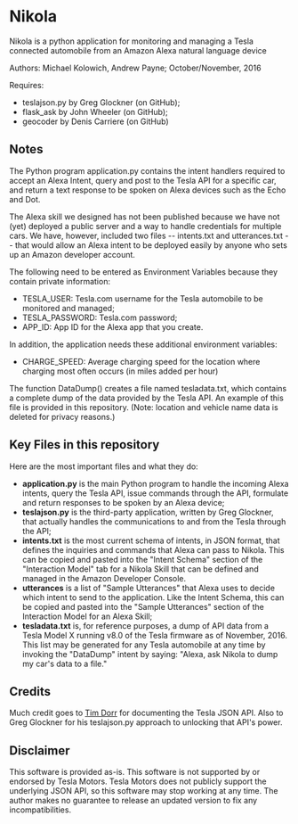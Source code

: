 # Nikola

Nikola is a python application for monitoring and managing
a Tesla connected automobile from an Amazon Alexa natural language device

Authors: Michael Kolowich, Andrew Payne;
October/November, 2016

Requires:
* teslajson.py by Greg Glockner (on GitHub);
* flask_ask by John Wheeler (on GitHub);
* geocoder by Denis Carriere (on GitHub)

## Notes
The Python program application.py contains the intent handlers required to
accept an Alexa Intent, query and post to the Tesla API for a specific car,
and return a text response to be spoken on Alexa devices such as the Echo and Dot.

The Alexa skill we designed has not been published because we have not (yet)
deployed a public server and a way to handle credentials for multiple cars.
We have, however, included two files -- intents.txt and utterances.txt -- that
would allow an Alexa intent to be deployed easily by anyone who sets up an
Amazon developer account.

The following need to be entered as Environment Variables because they contain
private information:
* TESLA_USER: Tesla.com username for the Tesla automobile to be monitored and managed;
* TESLA_PASSWORD: Tesla.com password;
* APP_ID: App ID for the Alexa app that you create.

In addition, the application needs these additional environment variables:
* CHARGE_SPEED: Average charging speed for the location where charging most often occurs (in miles added per hour)

The function DataDump() creates a file named tesladata.txt, which contains a
complete dump of the data provided by the Tesla API.  An example of this file is
provided in this repository.  (Note: location and vehicle name data is deleted
for privacy reasons.)

## Key Files in this repository
Here are the most important files and what they do:
* <b>application.py</b> is the main Python program to handle the incoming Alexa intents, query the Tesla API, issue commands through the API, formulate and return responses to be spoken by an Alexa device;
* <b>teslajson.py</b> is the third-party application, written by Greg Glockner, that actually handles the communications to and from the Tesla through the API;
* <b>intents.txt</b> is the most current schema of intents, in JSON format, that defines the inquiries and commands that Alexa can pass to Nikola.  This can be copied and pasted into the "Intent Schema" section of the "Interaction Model" tab for a Nikola Skill that can be defined and managed in the Amazon Developer Console.
* <b>utterances</b> is a list of "Sample Utterances" that Alexa uses to decide which intent to send to the application.  Like the Intent Schema, this can be copied and pasted into the "Sample Utterances" section of the Interaction Model for an Alexa Skill;
* <b>tesladata.txt</b> is, for reference purposes, a dump of API data from a Tesla Model X running v8.0 of the Tesla firmware as of November, 2016.  This list may be generated for any Tesla automobile at any time by invoking the "DataDump" intent by saying: "Alexa, ask Nikola to dump my car's data to a file."

## Credits
Much credit goes to [Tim Dorr](http://timdorr.com) for documenting the Tesla JSON API.
Also to Greg Glockner for his teslajson.py approach to unlocking that API's power.

## Disclaimer
This software is provided as-is.  This software is not supported by or
endorsed by Tesla Motors.  Tesla Motors does not publicly support the
underlying JSON API, so this software may stop working at any time.  The
author makes no guarantee to release an updated version to fix any
incompatibilities.
